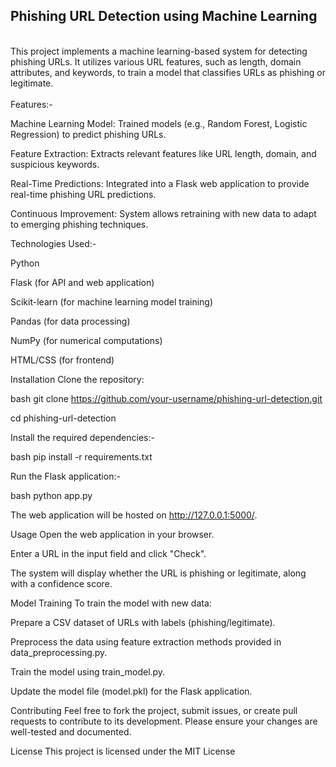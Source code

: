 ## Phishing URL Detection using Machine Learning
<br>
This project implements a machine learning-based system for detecting phishing URLs. It utilizes various URL features, such as length, domain attributes, and keywords, to train a model that classifies URLs as phishing or legitimate.

<br>
<br>
Features:-
<br>

Machine Learning Model: Trained models (e.g., Random Forest, Logistic Regression) to predict phishing URLs.

Feature Extraction: Extracts relevant features like URL length, domain, and suspicious keywords.

Real-Time Predictions: Integrated into a Flask web application to provide real-time phishing URL predictions.

Continuous Improvement: System allows retraining with new data to adapt to emerging phishing techniques.
<br>

Technologies Used:-

Python

Flask (for API and web application)

Scikit-learn (for machine learning model training)

Pandas (for data processing)

NumPy (for numerical computations)

HTML/CSS (for frontend)

Installation
Clone the repository:

bash
git clone https://github.com/your-username/phishing-url-detection.git

cd phishing-url-detection


Install the required dependencies:-

bash
pip install -r requirements.txt


Run the Flask application:-

bash
python app.py

The web application will be hosted on http://127.0.0.1:5000/.

Usage
Open the web application in your browser.

Enter a URL in the input field and click "Check".

The system will display whether the URL is phishing or legitimate, along with a confidence score.

Model Training
To train the model with new data:

Prepare a CSV dataset of URLs with labels (phishing/legitimate).

Preprocess the data using feature extraction methods provided in data_preprocessing.py.

Train the model using train_model.py.

Update the model file (model.pkl) for the Flask application.

Contributing
Feel free to fork the project, submit issues, or create pull requests to contribute to its development. Please ensure your changes are well-tested and documented.

License
This project is licensed under the MIT License
